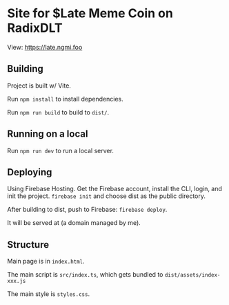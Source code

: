 # Site for $Late Meme Coin on RadixDLT
    
View: https://late.ngmi.foo

## Building

Project is built w/ Vite. 

Run `npm install` to install dependencies.

Run `npm run build` to build to `dist/`.

## Running on a local

Run `npm run dev` to run a local server.

## Deploying

Using Firebase Hosting. Get the Firebase account, install the CLI, login, and init the project. `firebase init` and choose dist as the public directory.

After building to dist, push to Firebase: `firebase deploy`.

It will be served at  (a domain managed by me).

## Structure

Main page is in `index.html`. 

The main script is `src/index.ts`, which gets bundled to `dist/assets/index-xxx.js`

The main style is `styles.css`.